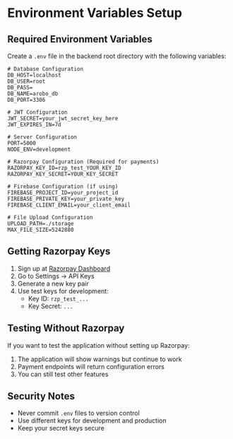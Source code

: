 # Environment Variables Setup

## Required Environment Variables

Create a `.env` file in the backend root directory with the following variables:

```env
# Database Configuration
DB_HOST=localhost
DB_USER=root
DB_PASS=
DB_NAME=arobo_db
DB_PORT=3306

# JWT Configuration
JWT_SECRET=your_jwt_secret_key_here
JWT_EXPIRES_IN=7d

# Server Configuration
PORT=5000
NODE_ENV=development

# Razorpay Configuration (Required for payments)
RAZORPAY_KEY_ID=rzp_test_YOUR_KEY_ID
RAZORPAY_KEY_SECRET=YOUR_KEY_SECRET

# Firebase Configuration (if using)
FIREBASE_PROJECT_ID=your_project_id
FIREBASE_PRIVATE_KEY=your_private_key
FIREBASE_CLIENT_EMAIL=your_client_email

# File Upload Configuration
UPLOAD_PATH=./storage
MAX_FILE_SIZE=5242880
```

## Getting Razorpay Keys

1. Sign up at [Razorpay Dashboard](https://dashboard.razorpay.com/)
2. Go to Settings → API Keys
3. Generate a new key pair
4. Use test keys for development:
    - Key ID: `rzp_test_...`
    - Key Secret: `...`

## Testing Without Razorpay

If you want to test the application without setting up Razorpay:

1. The application will show warnings but continue to work
2. Payment endpoints will return configuration errors
3. You can still test other features

## Security Notes

-   Never commit `.env` files to version control
-   Use different keys for development and production
-   Keep your secret keys secure
